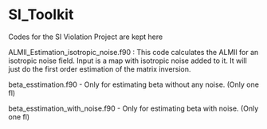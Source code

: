 # SI_Toolkit
Codes for the SI Violation Project are kept here

ALMll_Estimation_isotropic_noise.f90 : This code calculates the ALMll for an isotropic noise field. Input is a map with isotropic noise added to it. It will just do the first order estimation of the matrix inversion. 

beta_esstimation.f90 - Only for estimating beta without any noise. (Only one fl)

beta_esstimation_with_noise.f90 - Only for estimating beta with noise. (Only one fl)
